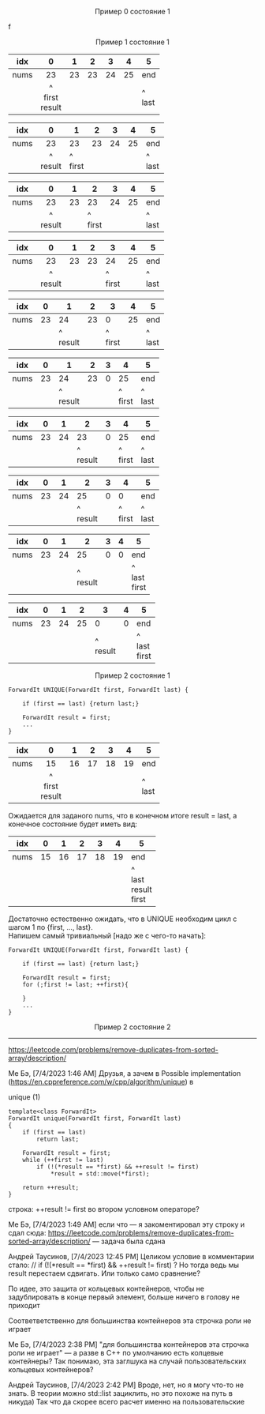 <p align="center"> Пример 0 состояние 1 </p>

f

<p align="center"> Пример 1 состояние 1 </p>

|  idx 	|             0             	| 1  	| 2  	| 3  	| 4  	| 5            	|
|:----:	|:-------------------------:	|----	|----	|----	|----	|--------------	|
| nums 	|             23            	| 23 	| 23 	| 24 	| 25 	| end          	|
|      	| ^  <br> first <br> result 	|    	|    	|    	|    	| ^  <br> last 	|

|  idx 	|             0             	| 1  	| 2  	| 3  	| 4  	| 5            	|
|:----:	|:-------------------------:	|----	|----	|----	|----	|--------------	|
| nums 	|             23            	| 23 	| 23 	| 24 	| 25 	| end          	|
|      	| ^   <br> result 	|   ^  <br> first  	|    	|    	|    	| ^  <br> last 	|

|  idx 	|             0             	| 1  	| 2  	| 3  	| 4  	| 5            	|
|:----:	|:-------------------------:	|----	|----	|----	|----	|--------------	|
| nums 	|             23            	| 23 	| 23 	| 24 	| 25 	| end          	|
|      	| ^   <br> result 	|     	|   ^  <br> first 	|    	|    	| ^  <br> last 	|

|  idx 	|             0             	| 1  	| 2  	| 3  	| 4  	| 5            	|
|:----:	|:-------------------------:	|----	|----	|----	|----	|--------------	|
| nums 	|             23            	| 23 	| 23 	| 24 	| 25 	| end          	|
|      	| ^   <br> result 	|     	|    	|    ^  <br> first	|    	| ^  <br> last 	|

|  idx 	|             0             	| 1  	| 2  	| 3  	| 4  	| 5            	|
|:----:	|:-------------------------:	|----	|----	|----	|----	|--------------	|
| nums 	|             23            	| 24 	| 23 	| 0 	| 25 	| end          	|
|      	|  	|    ^   <br> result 	|    	|    ^  <br> first	|    	| ^  <br> last 	|

|  idx 	|             0             	| 1  	| 2  	| 3  	| 4  	| 5            	|
|:----:	|:-------------------------:	|----	|----	|----	|----	|--------------	|
| nums 	|             23            	| 24 	| 23 	| 0 	| 25 	| end          	|
|      	|  	|    ^   <br> result 	|    	|    	|   ^  <br> first 	| ^  <br> last 	|

|  idx 	|             0             	| 1  	| 2  	| 3  	| 4  	| 5            	|
|:----:	|:-------------------------:	|----	|----	|----	|----	|--------------	|
| nums 	|             23            	| 24 	| 23 	| 0 	| 25 	| end          	|
|      	|  	|    	|  ^   <br> result   	|    	|   ^  <br> first 	| ^  <br> last 	|


|  idx 	|             0             	| 1  	| 2  	| 3  	| 4  	| 5            	|
|:----:	|:-------------------------:	|----	|----	|----	|----	|--------------	|
| nums 	|             23            	| 24 	| 25 	| 0 	| 0 	| end          	|
|      	|  	|    	|  ^   <br> result   	|    	|   ^  <br> first 	| ^  <br> last 	|

|  idx 	|             0             	| 1  	| 2  	| 3  	| 4  	| 5            	|
|:----:	|:-------------------------:	|----	|----	|----	|----	|--------------	|
| nums 	|             23            	| 24 	| 25 	| 0 	| 0 	| end          	|
|      	|  	|    	|  ^   <br> result   	|    	|     	| ^  <br> last  <br> first	|

|  idx 	|             0             	| 1  	| 2  	| 3  	| 4  	| 5            	|
|:----:	|:-------------------------:	|----	|----	|----	|----	|--------------	|
| nums 	|             23            	| 24 	| 25 	| 0 	| 0 	| end          	|
|      	|  	|    	|    	|   ^   <br> result  	|    	| ^  <br> last  <br> first 	|

<p align="center"> Пример 2 состояние 1 </p>

```objectives
ForwardIt UNIQUE(ForwardIt first, ForwardIt last) {
    
    if (first == last) {return last;} 
 
    ForwardIt result = first;
    ...
}
```

|  idx 	|    0    	| 1  	| 2  	| 3  	| 4  	| 5      	|
|:----:	|:-------:	|----	|----	|----	|----	|--------	|
| nums 	|    15   	| 16 	| 17 	| 18 	| 19 	| end    	|
|      	| ^ <br> first <br>	result |    	|    	|    	|    	| ^ <br> last 	|

Ожидается для заданого nums, что в конечном итоге result = last, а конечное состояние будет иметь вид:  

|  idx 	|    0    	| 1  	| 2  	| 3  	| 4  	| 5      	|
|:----:	|:-------:	|----	|----	|----	|----	|--------	|
| nums 	|    15   	| 16 	| 17 	| 18 	| 19 	| end    	|
|      	|  |    	|    	|    	|    	| ^ <br> last <br>	result <br> first 	|

Достаточно естественно ожидать, что в UNIQUE необходим цикл с шагом 1 по {first, ..., last}.  
Напишем самый тривиальный [надо же с чего-то начать]: 

```objectives
ForwardIt UNIQUE(ForwardIt first, ForwardIt last) {
    
    if (first == last) {return last;} 
 
    ForwardIt result = first;
    for (;first != last; ++first){
        
    }
    ...
}
```

<p align="center"> Пример 2 состояние 2 </p>

_____________________

https://leetcode.com/problems/remove-duplicates-from-sorted-array/description/

Ме Бэ, [7/4/2023 1:46 AM]
Друзья, а зачем в Possible implementation (https://en.cppreference.com/w/cpp/algorithm/unique) в

unique (1)
```objectives
template<class ForwardIt>
ForwardIt unique(ForwardIt first, ForwardIt last)
{
    if (first == last)
        return last;
 
    ForwardIt result = first;
    while (++first != last)
        if (!(*result == *first) && ++result != first)
            *result = std::move(*first);
 
    return ++result;
}
```

строка: ++result != first во втором условном операторе?

Ме Бэ, [7/4/2023 1:49 AM]
если что — я закоментировал эту строку и сдал сюда: https://leetcode.com/problems/remove-duplicates-from-sorted-array/description/ — задача была сдана


Андрей Таусинов, [7/4/2023 12:45 PM]
Целиком условие в комментарии стало:
//         if (!(*result == *first) && ++result != first)   ?
Но тогда ведь мы result перестаем сдвигать.
Или только само сравнение?

По идее, это защита от кольцевых контейнеров, чтобы не задублировать в конце первый элемент, больше ничего в голову не приходит

Соответветственно для большинства контейнеров эта строчка роли не играет

Ме Бэ, [7/4/2023 2:38 PM]
"для большинства контейнеров эта строчка роли не играет" — а разве в C++ по умолчанию есть колцевые контейнеры? Так понимаю, эта заглшука на случай пользовательских кольцевых контейнеров?

Андрей Таусинов, [7/4/2023 2:42 PM]
Вроде, нет, но я могу что-то не знать. В теории можно std::list зациклить, но это похоже на путь в никуда) Так что да скорее всего расчет именно на пользовательские
